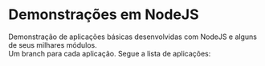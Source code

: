 # Demonstrações em NodeJS

Demonstração de aplicações básicas desenvolvidas com NodeJS e alguns de seus milhares módulos.
<br />Um branch para cada aplicação. Segue a lista de aplicações:
